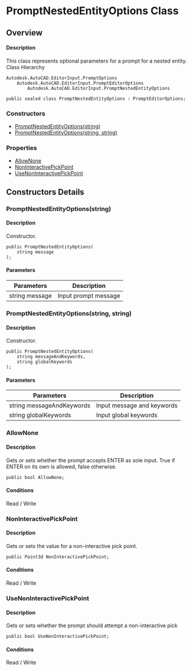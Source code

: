 # PromptNestedEntityOptions Class

## Overview

#### Description
This class represents optional parameters for a prompt for a nested entity.
Class Hierarchy
```text
Autodesk.AutoCAD.EditorInput.PromptOptions
    Autodesk.AutoCAD.EditorInput.PromptEditorOptions
        Autodesk.AutoCAD.EditorInput.PromptNestedEntityOptions
```

```text
public sealed class PromptNestedEntityOptions : PromptEditorOptions;
```

### Constructors

- [PromptNestedEntityOptions(string)](#promptnestedentityoptions(string))
- [PromptNestedEntityOptions(string, string)](#promptnestedentityoptions(string,-string))

### Properties

- [AllowNone](#allownone)
- [NonInteractivePickPoint](#noninteractivepickpoint)
- [UseNonInteractivePickPoint](#usenoninteractivepickpoint)


## Constructors Details

### PromptNestedEntityOptions(string)

#### Description
Constructor.
```text
public PromptNestedEntityOptions(
    string message
);
```

#### Parameters

| Parameters | Description |
| --- | --- |
| string message | Input prompt message |

### PromptNestedEntityOptions(string, string)

#### Description
Constructor.
```text
public PromptNestedEntityOptions(
    string messageAndKeywords, 
    string globalKeywords
);
```

#### Parameters

| Parameters | Description |
| --- | --- |
| string messageAndKeywords | Input message and keywords |
| string globalKeywords | Input global keywords |

### AllowNone

#### Description
Gets or sets whether the prompt accepts ENTER as sole input. 
True if ENTER on its own is allowed, false otherwise.
```text
public bool AllowNone;
```

#### Conditions
Read / Write
### NonInteractivePickPoint

#### Description
Gets or sets the value for a non-interactive pick point.
```text
public Point3d NonInteractivePickPoint;
```

#### Conditions
Read / Write
### UseNonInteractivePickPoint

#### Description
Gets or sets whether the prompt should attempt a non-interactive pick
```text
public bool UseNonInteractivePickPoint;
```

#### Conditions
Read / Write